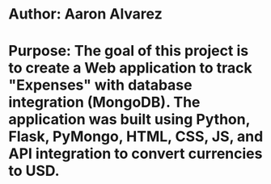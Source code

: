 # Author: Aaron Alvarez

# Purpose: The goal of this project is to create a Web application to track "Expenses" with database integration (MongoDB). The application was built using Python, Flask, PyMongo, HTML, CSS, JS, and API integration to convert currencies to USD.
